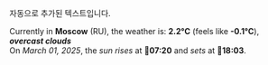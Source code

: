 
자동으로 추가된 텍스트입니다.

<!--START_SECTION:weather:moscow-->
Currently in **Moscow** (RU), the weather is: **2.2°C** (feels like **-0.1°C**), ***overcast clouds***<br/>
On *March 01, 2025*, the *sun rises* at 🌅**07:20** and *sets* at 🌇**18:03**.
<!--END_SECTION:weather-->
